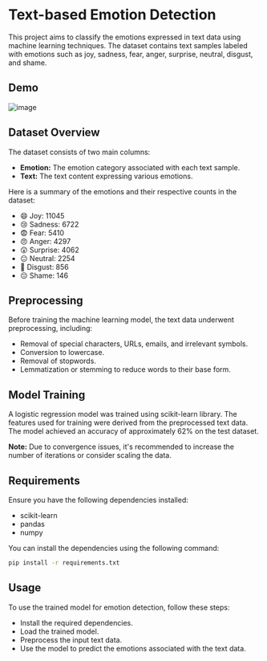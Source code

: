 # Text-based Emotion Detection

This project aims to classify the emotions expressed in text data using machine learning techniques. The dataset contains text samples labeled with emotions such as joy, sadness, fear, anger, surprise, neutral, disgust, and shame.

## Demo
![image](https://github.com/user-attachments/assets/caef8381-8157-4dd0-bee6-80c1019127fd)

## Dataset Overview

The dataset consists of two main columns:

- **Emotion:** The emotion category associated with each text sample.
- **Text:** The text content expressing various emotions.

Here is a summary of the emotions and their respective counts in the dataset:

- 😄 Joy: 11045
- 😢 Sadness: 6722
- 😨 Fear: 5410
- 😠 Anger: 4297
- 😲 Surprise: 4062
- 😐 Neutral: 2254
- 🤢 Disgust: 856
- 😔 Shame: 146

## Preprocessing

Before training the machine learning model, the text data underwent preprocessing, including:

- Removal of special characters, URLs, emails, and irrelevant symbols.
- Conversion to lowercase.
- Removal of stopwords.
- Lemmatization or stemming to reduce words to their base form.

## Model Training

A logistic regression model was trained using scikit-learn library. The features used for training were derived from the preprocessed text data. The model achieved an accuracy of approximately 62% on the test dataset.

**Note:** Due to convergence issues, it's recommended to increase the number of iterations or consider scaling the data.

## Requirements

Ensure you have the following dependencies installed:

- scikit-learn
- pandas
- numpy

You can install the dependencies using the following command:

```bash
pip install -r requirements.txt
```

## Usage
To use the trained model for emotion detection, follow these steps:

- Install the required dependencies.
- Load the trained model.
- Preprocess the input text data.
- Use the model to predict the emotions associated with the text data.
